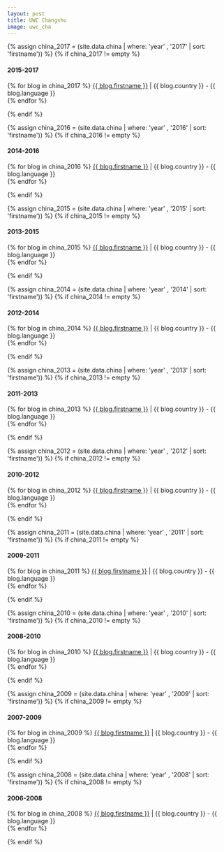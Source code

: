 ```yaml
---
layout: post
title: UWC Changshu
image: uwc_cha
---
```


{% assign china_2017 = (site.data.china | where: 'year' , '2017' | sort: 'firstname')) %}
{% if china_2017 != empty %}
<h4>2015-2017</h4>
  <p>
    {% for blog in china_2017 %}
        <a href="http://{{ blog.link }}" target="_blank">{{ blog.firstname }}</a> | {{ blog.country }} - {{ blog.language }}<br>
    {% endfor %}
  </p>
{% endif %}

{% assign china_2016 = (site.data.china | where: 'year' , '2016' | sort: 'firstname')) %}
{% if china_2016 != empty %}
<h4>2014-2016</h4>
  <p>
    {% for blog in china_2016 %}
        <a href="http://{{ blog.link }}" target="_blank">{{ blog.firstname }}</a> | {{ blog.country }} - {{ blog.language }}<br>
    {% endfor %}
  </p>
{% endif %}

{% assign china_2015 = (site.data.china | where: 'year' , '2015' | sort: 'firstname')) %}
{% if china_2015 != empty %}
<h4>2013-2015</h4>
  <p>
    {% for blog in china_2015 %}
        <a href="http://{{ blog.link }}" target="_blank">{{ blog.firstname }}</a> | {{ blog.country }} - {{ blog.language }}<br>
    {% endfor %}
  </p>
{% endif %}

{% assign china_2014 = (site.data.china | where: 'year' , '2014' | sort: 'firstname')) %}
{% if china_2014 != empty %}
<h4>2012-2014</h4>
  <p>
    {% for blog in china_2014 %}
        <a href="http://{{ blog.link }}" target="_blank">{{ blog.firstname }}</a> | {{ blog.country }} - {{ blog.language }}<br>
    {% endfor %}
  </p>
{% endif %}

{% assign china_2013 = (site.data.china | where: 'year' , '2013' | sort: 'firstname')) %}
{% if china_2013 != empty %}
<h4>2011-2013</h4>
  <p>
    {% for blog in china_2013 %}
        <a href="http://{{ blog.link }}" target="_blank">{{ blog.firstname }}</a> | {{ blog.country }} - {{ blog.language }}<br>
    {% endfor %}
  </p>
{% endif %}

{% assign china_2012 = (site.data.china | where: 'year' , '2012' | sort: 'firstname')) %}
{% if china_2012 != empty %}
<h4>2010-2012</h4>
  <p>
    {% for blog in china_2012 %}
        <a href="http://{{ blog.link }}" target="_blank">{{ blog.firstname }}</a> | {{ blog.country }} - {{ blog.language }}<br>
    {% endfor %}
  </p>
{% endif %}

{% assign china_2011 = (site.data.china | where: 'year' , '2011' | sort: 'firstname')) %}
{% if china_2011 != empty %}
<h4>2009-2011</h4>
  <p>
    {% for blog in china_2011 %}
        <a href="http://{{ blog.link }}" target="_blank">{{ blog.firstname }}</a> | {{ blog.country }} - {{ blog.language }}<br>
    {% endfor %}
  </p>
{% endif %}

{% assign china_2010 = (site.data.china | where: 'year' , '2010' | sort: 'firstname')) %}
{% if china_2010 != empty %}
<h4>2008-2010</h4>
  <p>
    {% for blog in china_2010 %}
        <a href="http://{{ blog.link }}" target="_blank">{{ blog.firstname }}</a> | {{ blog.country }} - {{ blog.language }}<br>
    {% endfor %}
  </p>
{% endif %}

{% assign china_2009 = (site.data.china | where: 'year' , '2009' | sort: 'firstname')) %}
{% if china_2009 != empty %}
<h4>2007-2009</h4>
  <p>
    {% for blog in china_2009 %}
        <a href="http://{{ blog.link }}" target="_blank">{{ blog.firstname }}</a> | {{ blog.country }} - {{ blog.language }}<br>
    {% endfor %}
  </p>
{% endif %}

{% assign china_2008 = (site.data.china | where: 'year' , '2008' | sort: 'firstname')) %}
{% if china_2008 != empty %}
<h4>2006-2008</h4>
  <p>
    {% for blog in china_2008 %}
        <a href="http://{{ blog.link }}" target="_blank">{{ blog.firstname }}</a> | {{ blog.country }} - {{ blog.language }}<br>
    {% endfor %}
  </p>
{% endif %}
